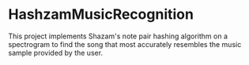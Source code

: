 # HashzamMusicRecognition

This project implements Shazam's note pair hashing algorithm on a spectrogram to 
find the song that most accurately resembles the music sample provided by the user.
